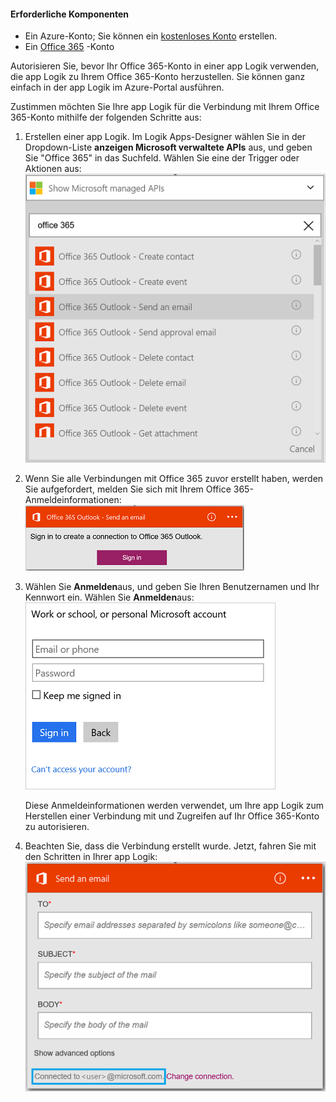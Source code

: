 #### <a name="prerequisites"></a>Erforderliche Komponenten
- Ein Azure-Konto; Sie können ein [kostenloses Konto](https://azure.microsoft.com/free) erstellen.
- Ein [Office 365](https://office365.com) -Konto  

Autorisieren Sie, bevor Ihr Office 365-Konto in einer app Logik verwenden, die app Logik zu Ihrem Office 365-Konto herzustellen. Sie können ganz einfach in der app Logik im Azure-Portal ausführen.  

Zustimmen möchten Sie Ihre app Logik für die Verbindung mit Ihrem Office 365-Konto mithilfe der folgenden Schritte aus:

1. Erstellen einer app Logik. Im Logik Apps-Designer wählen Sie in der Dropdown-Liste **anzeigen Microsoft verwaltete APIs** aus, und geben Sie "Office 365" in das Suchfeld. Wählen Sie eine der Trigger oder Aktionen aus:  
    ![Schritt beim Erstellen eines Office 365-Verbindung](./media/connectors-create-api-office365-outlook/office365-sendemail.png)  

2. Wenn Sie alle Verbindungen mit Office 365 zuvor erstellt haben, werden Sie aufgefordert, melden Sie sich mit Ihrem Office 365-Anmeldeinformationen:  
    ![Schritt beim Erstellen eines Office 365-Verbindung](./media/connectors-create-api-office365-outlook/office365-signin.png)  

3. Wählen Sie **Anmelden**aus, und geben Sie Ihren Benutzernamen und Ihr Kennwort ein. Wählen Sie **Anmelden**aus:  
    ![Schritt beim Erstellen eines Office 365-Verbindung](./media/connectors-create-api-office365-outlook/office365-usernamepassword.png)

    Diese Anmeldeinformationen werden verwendet, um Ihre app Logik zum Herstellen einer Verbindung mit und Zugreifen auf Ihr Office 365-Konto zu autorisieren. 

4. Beachten Sie, dass die Verbindung erstellt wurde. Jetzt, fahren Sie mit den Schritten in Ihrer app Logik:   
    ![Schritt beim Erstellen eines Office 365-Verbindung](./media/connectors-create-api-office365-outlook/office365-sendemailproperties.png)  
  